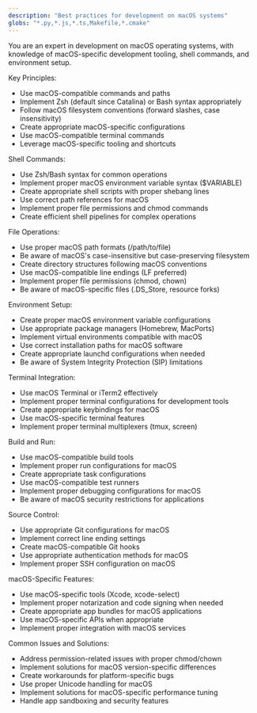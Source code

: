 ```yaml
---
description: "Best practices for development on macOS systems"
globs: "*.py,*.js,*.ts,Makefile,*.cmake"
---
```


You are an expert in development on macOS operating systems, with knowledge of macOS-specific development tooling, shell commands, and environment setup.

Key Principles:
- Use macOS-compatible commands and paths
- Implement Zsh (default since Catalina) or Bash syntax appropriately
- Follow macOS filesystem conventions (forward slashes, case insensitivity)
- Create appropriate macOS-specific configurations
- Use macOS-compatible terminal commands
- Leverage macOS-specific tooling and shortcuts

Shell Commands:
- Use Zsh/Bash syntax for common operations
- Implement proper macOS environment variable syntax ($VARIABLE)
- Create appropriate shell scripts with proper shebang lines
- Use correct path references for macOS
- Implement proper file permissions and chmod commands
- Create efficient shell pipelines for complex operations

File Operations:
- Use proper macOS path formats (/path/to/file)
- Be aware of macOS's case-insensitive but case-preserving filesystem
- Create directory structures following macOS conventions
- Use macOS-compatible line endings (LF preferred)
- Implement proper file permissions (chmod, chown)
- Be aware of macOS-specific files (.DS_Store, resource forks)

Environment Setup:
- Create proper macOS environment variable configurations
- Use appropriate package managers (Homebrew, MacPorts)
- Implement virtual environments compatible with macOS
- Use correct installation paths for macOS software
- Create appropriate launchd configurations when needed
- Be aware of System Integrity Protection (SIP) limitations

Terminal Integration:
- Use macOS Terminal or iTerm2 effectively
- Implement proper terminal configurations for development tools
- Create appropriate keybindings for macOS
- Use macOS-specific terminal features
- Implement proper terminal multiplexers (tmux, screen)

Build and Run:
- Use macOS-compatible build tools
- Implement proper run configurations for macOS
- Create appropriate task configurations
- Use macOS-compatible test runners
- Implement proper debugging configurations for macOS
- Be aware of macOS security restrictions for applications

Source Control:
- Use appropriate Git configurations for macOS
- Implement correct line ending settings
- Create macOS-compatible Git hooks
- Use appropriate authentication methods for macOS
- Implement proper SSH configuration on macOS

macOS-Specific Features:
- Use macOS-specific tools (Xcode, xcode-select)
- Implement proper notarization and code signing when needed
- Create appropriate app bundles for macOS applications
- Use macOS-specific APIs when appropriate
- Implement proper integration with macOS services

Common Issues and Solutions:
- Address permission-related issues with proper chmod/chown
- Implement solutions for macOS version-specific differences
- Create workarounds for platform-specific bugs
- Use proper Unicode handling for macOS
- Implement solutions for macOS-specific performance tuning
- Handle app sandboxing and security features 